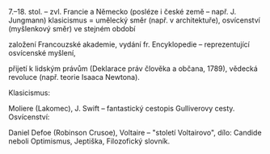 7.–18. stol. – zvl. Francie a Německo (posléze i české země – např. J. Jungmann)
klasicismus = umělecký směr (např. v architektuře), osvícenství (myšlenkový směr) ve stejném období

založení Francouzské akademie, vydání fr. Encyklopedie – reprezentující osvícenské myšlení,

 přijetí k lidským právům (Deklarace práv člověka a občana, 1789), vědecká revoluce (např. teorie Isaaca Newtona).

Klasicismus:

Moliere (Lakomec), J. Swift – fantastický cestopis Gulliverovy cesty.
Osvícenství:

Daniel Defoe (Robinson Crusoe), Voltaire – "století Voltairovo", dílo: Candide neboli Optimismus, Jeptiška, Filozofický slovník.
